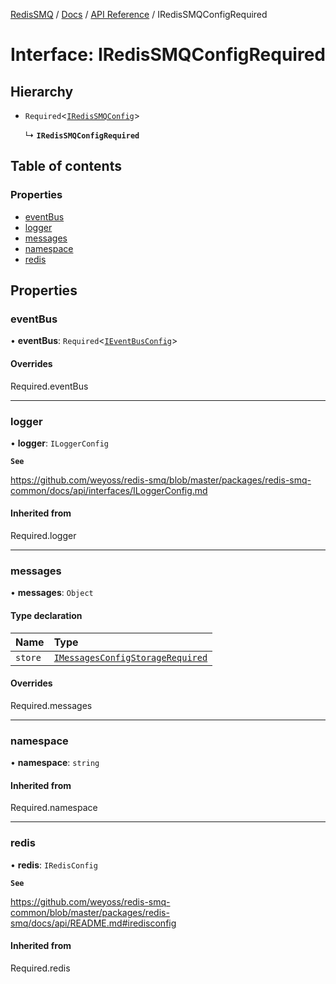 [RedisSMQ](../../../README.md) / [Docs](../../README.md) / [API Reference](../README.md) / IRedisSMQConfigRequired

# Interface: IRedisSMQConfigRequired

## Hierarchy

- `Required`\<[`IRedisSMQConfig`](IRedisSMQConfig.md)\>

  ↳ **`IRedisSMQConfigRequired`**

## Table of contents

### Properties

- [eventBus](IRedisSMQConfigRequired.md#eventbus)
- [logger](IRedisSMQConfigRequired.md#logger)
- [messages](IRedisSMQConfigRequired.md#messages)
- [namespace](IRedisSMQConfigRequired.md#namespace)
- [redis](IRedisSMQConfigRequired.md#redis)

## Properties

### eventBus

• **eventBus**: `Required`\<[`IEventBusConfig`](IEventBusConfig.md)\>

#### Overrides

Required.eventBus

___

### logger

• **logger**: `ILoggerConfig`

**`See`**

https://github.com/weyoss/redis-smq/blob/master/packages/redis-smq-common/docs/api/interfaces/ILoggerConfig.md

#### Inherited from

Required.logger

___

### messages

• **messages**: `Object`

#### Type declaration

| Name | Type |
| :------ | :------ |
| `store` | [`IMessagesConfigStorageRequired`](IMessagesConfigStorageRequired.md) |

#### Overrides

Required.messages

___

### namespace

• **namespace**: `string`

#### Inherited from

Required.namespace

___

### redis

• **redis**: `IRedisConfig`

**`See`**

https://github.com/weyoss/redis-smq-common/blob/master/packages/redis-smq/docs/api/README.md#iredisconfig

#### Inherited from

Required.redis

